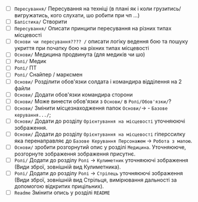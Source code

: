 - [ ] `Пересування/` Пересування на техніці (в плані як і коли грузитись/вигружатись, кого слухати, шо робити при чп ...)
- [ ] `Балістика/` Створити
- [ ] `Пересування/` Описати принципи пересування на різних типах місцевості
- [ ] `Основи чи пересування???? /` описати логіку ведення бою та пошуку укриття при початку бою на ріхних типах місцевості
- [ ] `Основи/` Медицина продвинута (для медиків чи шо)
- [ ] `Ролі/` Медик
- [ ] `Ролі/` ПТ
- [ ] `Ролі/` Снайпер / марксмен
- [ ] `Основи/` Розділити обов'язки солдата і командира відділення на 2 файли
- [ ] `Основи/` Додати обов'язки командира сторони
- [ ] `Основи/` Може винести обов'язки з `Основи/` в `Ролі/Обов'язки/`?
- [ ] `Основи/` Змінити місцезнаходження папок `Основи/`-> - `Базове керування.../`; 
- [ ] `Основи/` Додати до розділу `Орієнтування на місцевості` уточняюючі зображення.
- [ ] `Основи/` Додати до розділу `Орієнтування на місцевості` гіперссилку яка перенаправляє до `Базове Керування Персонажем` -> `Робота з мапою`.
- [ ] `Основи/` зробити розгорнутий опис у розділі `Медицина`. Уточняююче, розгорнуте зображення зображення присутнє.
- [ ] `Ролі/` Додати до розділу `Ролі` -> `Кулиметник` уточняюючі зображення (Види зброї, зовнішній вид Кулиметника).
- [ ] `Ролі/` Додати до розділу `Ролі` -> `Стрілець` уточняюючі зображення (Види зброї, зовнішній вид Стрільця, вимірювання дальності за допомогою відкритих прицільних).
- [ ] `Readme` Змінити опись у розділі `README`
